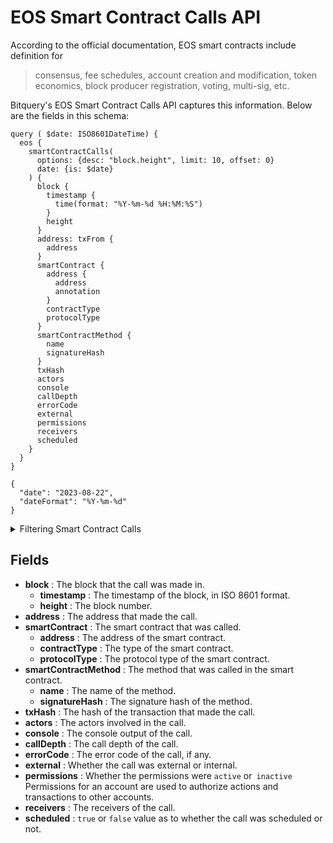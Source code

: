 # EOS Smart Contract Calls API

According to the official documentation, EOS smart contracts include definition for

> consensus, fee schedules, account creation and modification, token
> economics, block producer registration, voting, multi-sig, etc.

Bitquery's EOS Smart Contract Calls API captures this information. Below are the fields in this schema:

```
query ( $date: ISO8601DateTime) {
  eos {
    smartContractCalls(
      options: {desc: "block.height", limit: 10, offset: 0}
      date: {is: $date}
    ) {
      block {
        timestamp {
          time(format: "%Y-%m-%d %H:%M:%S")
        }
        height
      }
      address: txFrom {
        address
      }
      smartContract {
        address {
          address
          annotation
        }
        contractType
        protocolType
      }
      smartContractMethod {
        name
        signatureHash
      }
      txHash
      actors
      console
      callDepth
      errorCode
      external
      permissions
      receivers
      scheduled
    }
  }
}

{
  "date": "2023-08-22",
  "dateFormat": "%Y-%m-%d"
}

```

<details>

<summary>Filtering Smart Contract Calls</summary>

-   **options**  : A set of options that can be used to filter the results.

    -   **asc** or **desc**  : The order of the results, either "asc" (ascending) or "desc" (descending).
    -   **limit**  : The maximum number of results to return. The default is 10.
    -   **offset**  : The number of results to skip. The default is 0.
-   **date**  : A filter that can be used to select calls made within a specified date range.
-   **txTo**  : A filter that can be used to select calls that were sent to a specific account address.
-   **txHash**  : A filter that can be used to select calls with a specific hash.
-   **txFrom**  : A filter that can be used to select calls that were made from a specific account address.
-   **time**  : A filter that can be used to select calls created within a specified time range.
    
-   **success**  : A filter that can be used to select calls that were successful or not.
-   **smartContractMethod**  : A filter that can be used to select calls that called a specific method in a smart contract.
-   **smartContractAddress**  : A filter that can be used to select calls that called a specific smart contract.
-   **scheduled**  : A filter that can be used to select calls that were scheduled or not.
-   **any**  : A catch-all filter ( OR logic) that can be used to select calls that match any of the other filters.
-   **height**  : A filter that can be used to select calls with a specific height.
-   **external**  : A filter that can be used to select calls that were external or internal.

</details>

## Fields

- **block** : The block that the call was made in.
  - **timestamp** : The timestamp of the block, in ISO 8601 format.
  - **height** : The block number.
- **address** : The address that made the call.
- **smartContract** : The smart contract that was called.
  - **address** : The address of the smart contract.
  - **contractType** : The type of the smart contract.
  - **protocolType** : The protocol type of the smart contract.
- **smartContractMethod** : The method that was called in the smart contract.
  - **name** : The name of the method.
  - **signatureHash** : The signature hash of the method.
- **txHash** : The hash of the transaction that made the call.
- **actors** : The actors involved in the call.
- **console** : The console output of the call.
- **callDepth** : The call depth of the call.
- **errorCode** : The error code of the call, if any.
- **external** : Whether the call was external or internal.
- **permissions** : Whether the permissions were `active` or` inactive` Permissions for an account are used to authorize actions and transactions to other accounts.
- **receivers** : The receivers of the call.
- **scheduled** : `true` or `false` value as to whether the call was scheduled or not.
